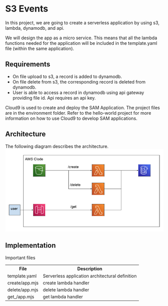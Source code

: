 <h1>S3 Events</h1>
<p>
In this project, we are going to create a serverless application 
by using s3, lambda, dynamodb, and api. 
</p>
<p>
We will design the app as a micro service. This means that 
all the lambda functions needed for the application will be included in the template.yaml file (within the same application).
</p>

<h2>Requirements</h2>
<p>

<ul>
    <li>On file upload to s3, a record is added to dynamodb.</li>
    <li>On file delete from s3, the corresponding record is deleted from dynamodb.</li>
    <li>User is able to access a record in dynamodb using api gateway providing file id. Api requires an api key.</li>
</ul>
</p>

<p>
Cloud9 is used to create and deploy the SAM Application. The project files are in the environment folder. Refer to the hello-world project
for more information on how to use Cloud9 to develop SAM applications.
</p>
<h2>Architecture</h2>
The following diagram describes the architecture.<br>
<img src="images/architecture.png">
<h2>Implementation</h2>
Important files
<table>
    <tr><th>File</th><th>Description</th></tr>
    <tr>
        <td>template.yaml</td>
        <td>Serverless application architectural definition</td>
    </tr>
    <tr>
        <td>create/app.mjs</td>
        <td>create lambda handler</td>
    </tr>
    <tr>
        <td>delete/app.mjs</td>
        <td>delete lambda handler</td>
    </tr>
    <tr>
        <td>get_/app.mjs</td>
        <td>get lambda handler</td>
    </tr>
</table>